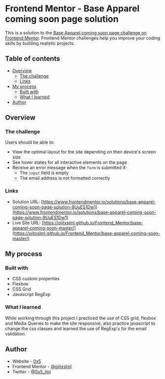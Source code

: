 # Frontend Mentor - Base Apparel coming soon page solution

This is a solution to the [Base Apparel coming soon page challenge on Frontend Mentor](https://www.frontendmentor.io/challenges/base-apparel-coming-soon-page-5d46b47f8db8a7063f9331a0). Frontend Mentor challenges help you improve your coding skills by building realistic projects.

## Table of contents

- [Overview](#overview)
  - [The challenge](#the-challenge)
  - [Links](#links)
- [My process](#my-process)
  - [Built with](#built-with)
  - [What I learned](#what-i-learned)
- [Author](#author)

## Overview

### The challenge

Users should be able to:

- View the optimal layout for the site depending on their device's screen size
- See hover states for all interactive elements on the page
- Receive an error message when the `form` is submitted if:
  - The `input` field is empty
  - The email address is not formatted correctly

### Links

- Solution URL: [https://www.frontendmentor.io/solutions/base-apparel-coming-soon-page-solution-9UuES1Dw1](https://www.frontendmentor.io/solutions/base-apparel-coming-soon-page-solution-9UuES1Dw1)
- Live Site URL: [https://ojitxslml.github.io/Frontend_Mentor/base-apparel-coming-soon-master/](https://ojitxslml.github.io/Frontend_Mentor/base-apparel-coming-soon-master/)

## My process

### Built with

- CSS custom properties
- Flexbox
- CSS Grid
- Javascript RegExp

### What I learned

While working through this project I practiced the use of CSS grid, flexbox and Media Queries to make the site responsive, also practice javascript to change the css classes and learned the use of RegExp's for the email validation.

## Author

- Website - [0x5](https://www.0x5.cl)
- Frontend Mentor - [@ojitxslml](https://www.frontendmentor.io/profile/ojitxslml)
- Twitter - [@0x5_lml](https://www.twitter.com/0x5_lml)
